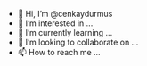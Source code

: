 - 👋 Hi, I’m @cenkaydurmus
- 👀 I’m interested in ...
- 🌱 I’m currently learning ...
- 💞️ I’m looking to collaborate on ...
- 📫 How to reach me ...

<!---
cenkaydurmus/cenkaydurmus is a ✨ special ✨ repository because its `README.md` (this file) appears on your GitHub profile.
You can click the Preview link to take a look at your changes.
--->
